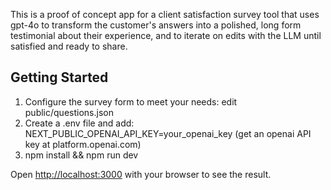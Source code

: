 This is a proof of concept app for a client satisfaction survey tool that uses gpt-4o to transform the customer's answers into a polished, long form testimonial about their experience, and to iterate on edits with the LLM until satisfied and ready to share.

## Getting Started

1. Configure the survey form to meet your needs: edit public/questions.json
2. Create a .env file and add: NEXT_PUBLIC_OPENAI_API_KEY=your_openai_key (get an openai API key at platform.openai.com)
3. npm install && npm run dev

Open [http://localhost:3000](http://localhost:3000) with your browser to see the result.
